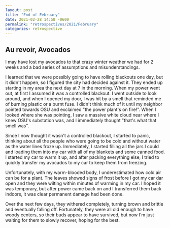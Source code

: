 ```yaml
---
layout: post
title: "End of February"
date: 2021-02-28 14:50 -0600
permalink: "retrospectives/2021/February"
categories: retrospective
---
```


## Au revoir, Avocados

I may have lost my avocados to that crazy winter weather we had for 2 weeks and a bad series of assumptions and misunderstandings.

I learned that we were possibly going to have rolling blackouts one day, but it didn't happen, so I figured the city had decided against it. They ended up starting in my area the next day at 7 in the morning. When my power went out, at first I assumed it was a controlled blackout. I went outside to look around, and when I opened my door, I was hit by a smell that reminded me of burning plastic or a burnt fuse. I didn't think much of it until my neighbor pointed towards OSU and exclaimed "the power plant's on fire!". When I looked where she was pointing, I saw a massive white cloud near where I knew OSU's substation was, and I immediately thought "that's what that smell was".

Since I now thought it wasn't a controlled blackout, I started to panic, thinking about all the people who were going to be cold and without water as the water lines froze up. Immediately, I started filling all the jars I could and loading them into my car with all of my blankets and some canned food. I started my car to warm it up, and after packing everything else, I tried to quickly transfer my avocados to my car to keep them from freezing.

Unfortunately, with my warm-blooded body, I underestimated how cold air can be for a plant. The leaves showed signs of frost before I got my car dar open and they were wilting within minutes of warming in my car. I hoped it was temporary, but after power came back on and I transferred them back indoors, it was clear permanent damage had been done.

Over the next few days, they withered completely, turning brown and brittle and eventually falling off. Fortunately, they were all old enough to have woody centers, so their buds appear to have survived, but now I'm just waiting for them to slowly recover, hoping for the best.
